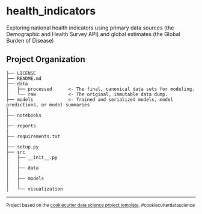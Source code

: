health_indicators
==============================

Exploring national health indicators using primary data sources (the Demographic and Health Survey API) and global estimates (the Global Burden of Disease)

Project Organization
------------

    ├── LICENSE
    ├── README.md         
    ├── data
    │   ├── processed      <- The final, canonical data sets for modeling.
    │   └── raw            <- The original, immutable data dump.
    ├── models             <- Trained and serialized models, model predictions, or model summaries
    │
    ├── notebooks          
    |
    ├── reports            
    |
    ├── requirements.txt   
    │
    ├── setup.py           
    ├── src                
    │   ├── __init__.py    
    │   │
    │   ├── data           
    │   │
    │   ├── models         
    │   │
    │   └── visualization  

--------

<p><small>Project based on the <a target="_blank" href="https://drivendata.github.io/cookiecutter-data-science/">cookiecutter data science project template</a>. #cookiecutterdatascience</small></p>
